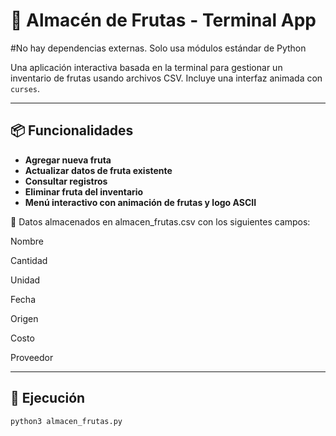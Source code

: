 # 🥭 Almacén de Frutas - Terminal App
#No hay dependencias externas. Solo usa módulos estándar de Python

Una aplicación interactiva basada en la terminal para gestionar un inventario de frutas usando archivos CSV. Incluye una interfaz animada con `curses`.

---

## 📦 Funcionalidades

- **Agregar nueva fruta**  
- **Actualizar datos de fruta existente**
- **Consultar registros**
- **Eliminar fruta del inventario**
- **Menú interactivo con animación de frutas y logo ASCII**



📁 Datos almacenados en
almacen_frutas.csv con los siguientes campos:

Nombre

Cantidad

Unidad

Fecha

Origen

Costo

Proveedor

---

## 🚀 Ejecución

```bash
python3 almacen_frutas.py
